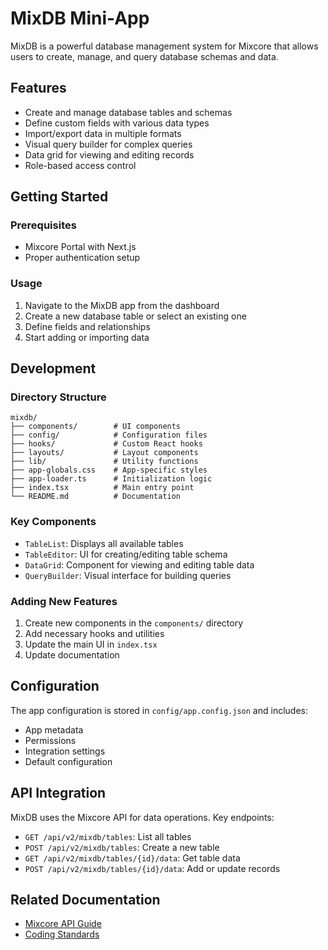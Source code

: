 # MixDB Mini-App

MixDB is a powerful database management system for Mixcore that allows users to create, manage, and query database schemas and data.

## Features

- Create and manage database tables and schemas
- Define custom fields with various data types
- Import/export data in multiple formats
- Visual query builder for complex queries
- Data grid for viewing and editing records
- Role-based access control

## Getting Started

### Prerequisites

- Mixcore Portal with Next.js
- Proper authentication setup

### Usage

1. Navigate to the MixDB app from the dashboard
2. Create a new database table or select an existing one
3. Define fields and relationships
4. Start adding or importing data

## Development

### Directory Structure

```
mixdb/
├── components/        # UI components
├── config/            # Configuration files
├── hooks/             # Custom React hooks
├── layouts/           # Layout components
├── lib/               # Utility functions
├── app-globals.css    # App-specific styles
├── app-loader.ts      # Initialization logic
├── index.tsx          # Main entry point
└── README.md          # Documentation
```

### Key Components

- `TableList`: Displays all available tables
- `TableEditor`: UI for creating/editing table schema
- `DataGrid`: Component for viewing and editing table data
- `QueryBuilder`: Visual interface for building queries

### Adding New Features

1. Create new components in the `components/` directory
2. Add necessary hooks and utilities
3. Update the main UI in `index.tsx`
4. Update documentation

## Configuration

The app configuration is stored in `config/app.config.json` and includes:

- App metadata
- Permissions
- Integration settings
- Default configuration

## API Integration

MixDB uses the Mixcore API for data operations. Key endpoints:

- `GET /api/v2/mixdb/tables`: List all tables
- `POST /api/v2/mixdb/tables`: Create a new table
- `GET /api/v2/mixdb/tables/{id}/data`: Get table data
- `POST /api/v2/mixdb/tables/{id}/data`: Add or update records

## Related Documentation

- [Mixcore API Guide](../../../docs/guides/API-GUIDE.md)
- [Coding Standards](../../../docs/guides/CODING-STANDARDS.md) 